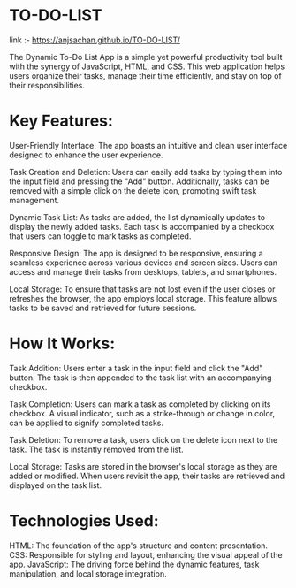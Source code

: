 # TO-DO-LIST
link :- https://anjsachan.github.io/TO-DO-LIST/

The Dynamic To-Do List App is a simple yet powerful productivity tool built with the synergy of JavaScript, HTML, and CSS. This web application helps users organize their tasks, manage their time efficiently, and stay on top of their responsibilities.

# Key Features:

User-Friendly Interface: The app boasts an intuitive and clean user interface designed to enhance the user experience. 

Task Creation and Deletion: Users can easily add tasks by typing them into the input field and pressing the "Add" button. Additionally, tasks can be removed with a simple click on the delete icon, promoting swift task management.

Dynamic Task List: As tasks are added, the list dynamically updates to display the newly added tasks. Each task is accompanied by a checkbox that users can toggle to mark tasks as completed.

Responsive Design: The app is designed to be responsive, ensuring a seamless experience across various devices and screen sizes. Users can access and manage their tasks from desktops, tablets, and smartphones.

Local Storage: To ensure that tasks are not lost even if the user closes or refreshes the browser, the app employs local storage. This feature allows tasks to be saved and retrieved for future sessions.

# How It Works:

Task Addition: Users enter a task in the input field and click the "Add" button. The task is then appended to the task list with an accompanying checkbox.

Task Completion: Users can mark a task as completed by clicking on its checkbox. A visual indicator, such as a strike-through or change in color, can be applied to signify completed tasks.

Task Deletion: To remove a task, users click on the delete icon next to the task. The task is instantly removed from the list.

Local Storage: Tasks are stored in the browser's local storage as they are added or modified. When users revisit the app, their tasks are retrieved and displayed on the task list.

# Technologies Used:

HTML: The foundation of the app's structure and content presentation.
CSS: Responsible for styling and layout, enhancing the visual appeal of the app.
JavaScript: The driving force behind the dynamic features, task manipulation, and local storage integration.

